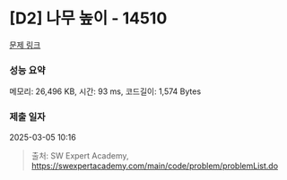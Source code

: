 # [D2] 나무 높이 - 14510 

[문제 링크](https://swexpertacademy.com/main/code/problem/problemDetail.do?contestProbId=AYFofW8qpXYDFAR4) 

### 성능 요약

메모리: 26,496 KB, 시간: 93 ms, 코드길이: 1,574 Bytes

### 제출 일자

2025-03-05 10:16



> 출처: SW Expert Academy, https://swexpertacademy.com/main/code/problem/problemList.do
